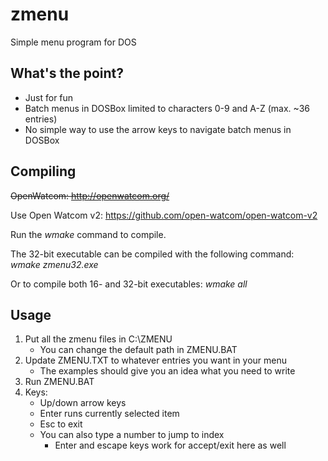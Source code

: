 # zmenu
Simple menu program for DOS

## What's the point?
- Just for fun
- Batch menus in DOSBox limited to characters 0-9 and A-Z  (max. ~36 entries)
- No simple way to use the arrow keys to navigate batch menus in DOSBox

## Compiling
~~OpenWatcom: http://openwatcom.org/~~

Use Open Watcom v2:
https://github.com/open-watcom/open-watcom-v2

Run the _wmake_ command to compile.

The 32-bit executable can be compiled with the following command:
_wmake_ _zmenu32.exe_

Or to compile both 16- and 32-bit executables:
_wmake_ _all_

## Usage
1. Put all the zmenu files in C:\ZMENU
    - You can change the default path in ZMENU.BAT
2. Update ZMENU.TXT to whatever entries you want in your menu
    - The examples should give you an idea what you need to write
3. Run ZMENU.BAT
4. Keys:
    - Up/down arrow keys
    - Enter runs currently selected item
    - Esc to exit
    - You can also type a number to jump to index
        - Enter and escape keys work for accept/exit here as well
